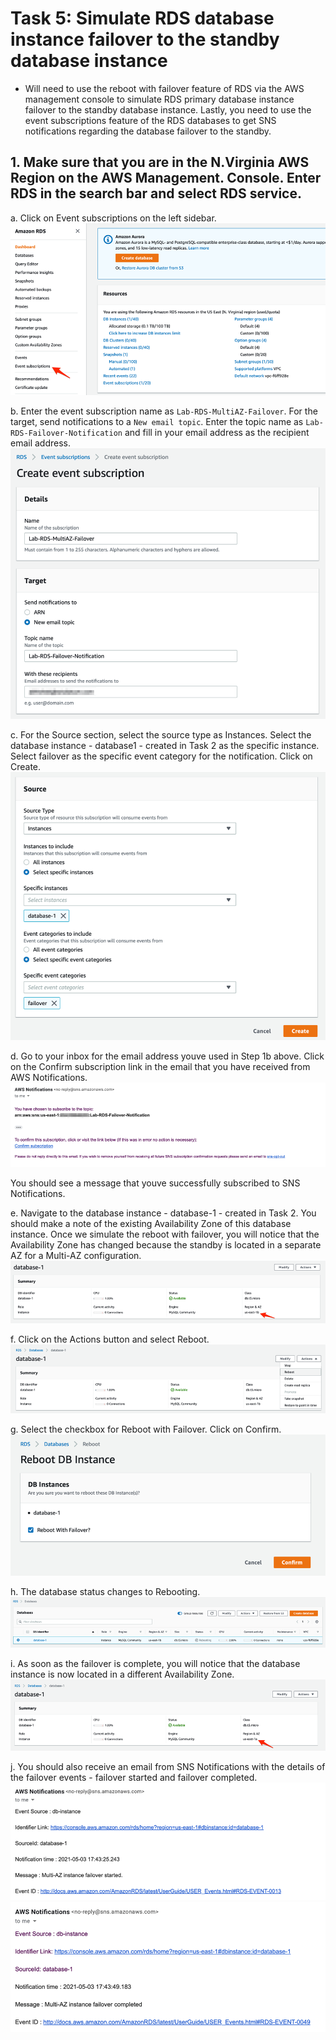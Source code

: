# Task 5: Simulate RDS database instance failover to the standby database instance
- Will need to use the reboot with failover feature of RDS via the AWS management console to simulate RDS primary database instance failover to the standby database instance. Lastly, you need to use the event subscriptions feature of the RDS databases to get SNS notifications regarding the database failover to the standby.


## 1.	Make sure that you are in the N.Virginia AWS Region on the AWS Management. Console. Enter RDS in the search bar and select RDS service.
a.	Click on Event subscriptions on the left sidebar.
![Alt text](../../../readme-images/Horizontal-scaling/t5-1.png)
 
b.	Enter the event subscription name as `Lab-RDS-MultiAZ-Failover`. For the target, send notifications to a `New email topic`. Enter the topic name as `Lab-RDS-Failover-Notification` and fill in your email address as the recipient email address.
![Alt text](../../../readme-images/Horizontal-scaling/t5-1b.png)
 
c.	For the Source section, select the source type as Instances. Select the database instance - database1 - created in Task 2 as the specific instance. Select failover as the specific event category for the notification. Click on Create.
![Alt text](../../../readme-images/Horizontal-scaling/t5-1c.png)
 
d.	Go to your inbox for the email address youve used in Step 1b above. Click on the Confirm subscription link in the email that you have received from AWS Notifications.
![Alt text](../../../readme-images/Horizontal-scaling/t5-1d.png)

You should see a message that youve successfully subscribed to SNS Notifications.
 
e.	Navigate to the database instance - database-1 - created in Task 2. You should make a note of the existing Availability Zone of this database instance. Once we simulate the reboot with failover, you will notice that the Availability Zone has changed because the standby is located in a separate AZ for a Multi-AZ configuration.
![Alt text](../../../readme-images/Horizontal-scaling/t5-e.png)
 
f.	Click on the Actions button and select Reboot.
![Alt text](../../../readme-images/Horizontal-scaling/t5-f.png)
 
g.	Select the checkbox for Reboot with Failover. Click on Confirm.
![Alt text](../../../readme-images/Horizontal-scaling/t5-g.png)
 
h.	The database status changes to Rebooting.
![Alt text](../../../readme-images/Horizontal-scaling/t5-h.png)
 
i.	As soon as the failover is complete, you will notice that the database instance is now located in a different Availability Zone.
![Alt text](../../../readme-images/Horizontal-scaling/t5-i.png)
 
j.	You should also receive an email from SNS Notifications with the details of the failover events - failover started and failover completed.
![Alt text](../../../readme-images/Horizontal-scaling/t5-j1.png)
![Alt text](../../../readme-images/Horizontal-scaling/t5-j2.png)
 
 



